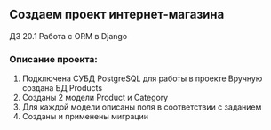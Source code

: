 ## Создаем проект интернет-магазина

ДЗ 20.1 Работа с ORM в Django

### Описание проекта:

1. Подключена СУБД PostgreSQL для работы в проекте
Вручную создана БД Products
2. Созданы 2 модели Product и Category
3. Для каждой модели описаны поля в соответствии с заданием
4. Созданы и применены миграции

